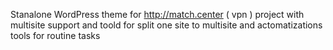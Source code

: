 Stanalone WordPress theme for http://match.center ( vpn ) project with multisite support and toold for split one site to multisite and actomatizations tools for routine tasks
